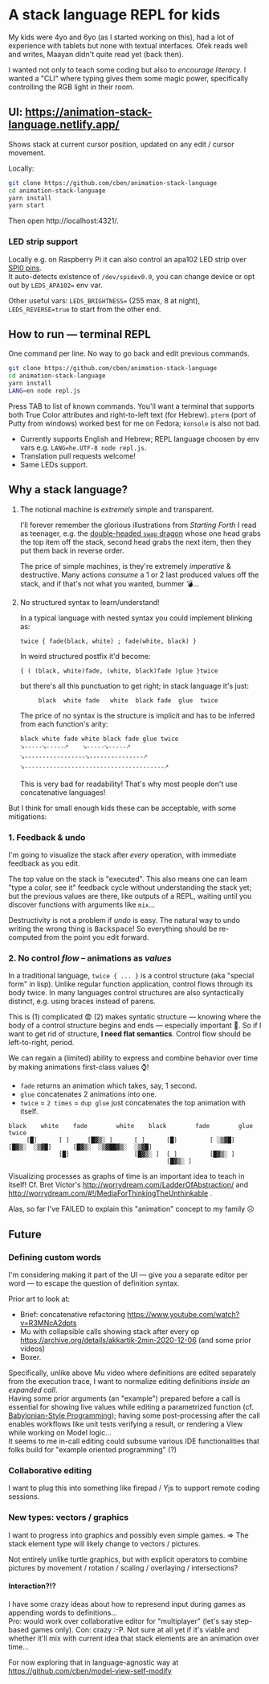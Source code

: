 # A stack language REPL for kids

My kids were 4yo and 6yo (as I started working on this), had a lot of experience with tablets but none with textual interfaces.  Ofek reads well and writes, Maayan didn't quite read yet (back then).

I wanted not only to teach some coding but also to _encourage literacy_.
I wanted a "CLI" where typing gives them some magic power, specifically controlling the RGB light in their room.

## UI: https://animation-stack-language.netlify.app/

Shows stack at current cursor position, updated on any edit / cursor movement.

Locally:
```sh
git clone https://github.com/cben/animation-stack-language
cd animation-stack-language
yarn install
yarn start
```
Then open http://localhost:4321/.

### LED strip support

Locally e.g. on Raspberry Pi it can also control an apa102 LED strip over [SPI0 pins](https://pinout.xyz/pinout/spi).  
It auto-detects existence of `/dev/spidev0.0`, you can change device or opt out by `LEDS_APA102=` env var.

Other useful vars: `LEDS_BRIGHTNESS=` (255 max, 8 at night), `LEDS_REVERSE=true` to start from the other end.

## How to run — terminal REPL

One command per line.  No way to go back and edit previous commands.

```sh
git clone https://github.com/cben/animation-stack-language
cd animation-stack-language
yarn install
LANG=en node repl.js
```

Press TAB to list of known commands.  You'll want a terminal that supports both True Color attributes and right-to-left text (for Hebrew).  `pterm` (port of Putty from windows) worked best for me on Fedora; `konsole` is also not bad.

* Currently supports English and Hebrew; REPL language choosen by env vars e.g. `LANG=he.UTF-8 node repl.js`.
* Translation pull requests welcome!
* Same LEDs support.

## Why a stack language?

 1. The notional machine is _extremely_ simple and transparent.

    I'll forever remember the glorious illustrations from _Starting Forth_ I read as teenager,
    e.g. the [double-headed `swap` dragon][1] whose one head grabs the top item off the stack,
    second head grabs the next item, then they put them back in reverse order.

    [1]: https://www.forth.com/starting-forth/2-stack-manipulation-operators-arithmetic/#SWAP

    The price of simple machines, is they're extremely _imperative_ & destructive.
    Many actions _consume_ a 1 or 2 last produced values off the stack, and if that's not what you wanted, bummer 💣...

 2. No structured syntax to learn/understand!

    In a typical language with nested syntax you could implement blinking as:
    ```
    twice { fade(black, white) ; fade(white, black) }
    ```
    In weird structured postfix it'd become:
    ```
    { ( (black, white)fade, (white, black)fade )glue }twice
    ```
    but there's all this punctuation to get right; in stack language it's just:
    ```
         black  white fade   white  black fade  glue  twice
    ```

    The price of no syntax is the structure is implicit and has to be inferred from each function's arity:

    ```
    black white fade white black fade glue twice
    🡖-----🡖-----🡕    🡖-----🡖-----🡕
    🡖-----------------🡖---------------🡕
    🡖---------------------------------------🡕
    ```

    This is very bad for readability!  That's why most people don't use concatenative languages!

But I think for small enough kids these can be acceptable, with some mitigations:

### 1. Feedback & undo

I'm going to visualize the stack after _every_ operation, with immediate feedback as you edit.

The top value on the stack is "executed".
This also means one can learn "type a color, see it" feedback cycle without understanding the stack yet;
but the previous values are there, like outputs of a REPL, waiting until you discover functions with arguments like `mix`...

Destructivity is not a problem if _undo_ is easy.  The natural way to undo writing the wrong thing is <kbd>Backspace</kbd>!
So everything should be re-computed from the point you edit forward.

### 2. No control _flow_ – animations as _values_

In a traditional language, `twice { ... }` is a control structure (aka "special form" in lisp).
Unlike regular function application, control flows through its body twice.
In many languages control structures are also syntactically distinct, e.g. using braces instead of parens.

This is (1) complicated 😨 (2) makes syntatic structure — knowing where the body of a control structure begins and ends — especially important 🙁.
So if I want to get rid of structure, **I need flat semantics**.  Control flow should be left-to-right, period.

We can regain a (limited) ability to express and combine behavior over time by making animations first-class values ⌚!

- `fade` returns an animation which takes, say, 1 second.
- `glue` concatenates 2 animations into one.
- `twice` = `2 times` = `dup glue` just concatenates the top animation with itself.

```
black    white    fade        white    black        fade        glue             twice
     [█]      [ ]     [█▓▒░ ]      [ ]      [█]         [ ░▒▓█]     [█▓▒░  ░▒▓█]      [█▓▒░  ░▒▓██▓▒░  ░▒▓█]
              [█]                  [█▓▒░ ]  [ ]         [█▓▒░ ]
                                            [█▓▒░ ]
```

Visualizing processes as graphs of time is an important idea to teach in itself!
Cf. Bret Victor's  http://worrydream.com/LadderOfAbstraction/ and http://worrydream.com/#!/MediaForThinkingTheUnthinkable .

Alas, so far I've FAILED to explain this "animation" concept to my family ☹️

## Future

### Defining custom words

I'm considering making it part of the UI — give you a separate editor per word — to escape the question of definition syntax.

Prior art to look at:
- Brief: concatenative refactoring https://www.youtube.com/watch?v=R3MNcA2dpts
- Mu with collapsible calls showing stack after every op https://archive.org/details/akkartik-2min-2020-12-06 (and some prior videos)
- Boxer.

Specifically, unlike above Mu video where definitions are edited separately from the execution trace, I want to normalize editing definitions *inside an expanded call*.  
Having some prior arguments (an "example") prepared before a call is essential for showing live values while editing a parametrized function (cf. [Babylonian-Style Programming][]); 
having some post-processing after the call enables workflows like unit tests verifying a result, or rendering a View while working on Model logic...  
It seems to me in-call editing could subsume various IDE functionalities that folks build for "example oriented programming" (?)

[Babylonian-Style Programming]: https://arxiv.org/pdf/1902.00549

### Collaborative editing

I want to plug this into something like firepad / Yjs to support remote coding sessions.

### New types: vectors / graphics

I want to progress into graphics and possibly even simple games.
=> The stack element type will likely change to vectors / pictures.

Not entirely unlike turtle graphics, but with explicit operators to combine pictures by movement / rotation / scaling / overlaying / intersections?

#### Interaction?!?

I have some crazy ideas about how to represend input during games as appending words to definitions...  
Pro: would work over collaborative editor for "multiplayer" (let's say step-based games only).  Con: crazy :-P.  Not sure at all yet if it's viable and whether it'll mix with current idea that stack elements are an animation over time...

For now exploring that in language-agnostic way at https://github.com/cben/model-view-self-modify
